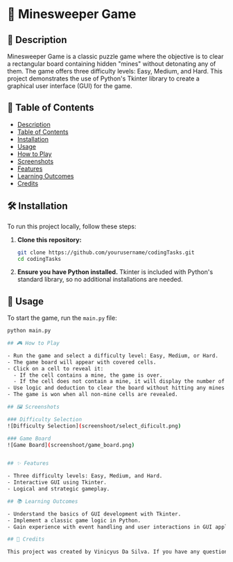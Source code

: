 # 🧩 Minesweeper Game

## 📜 Description

Minesweeper Game is a classic puzzle game where the objective is to clear a rectangular board containing hidden "mines" without detonating any of them. The game offers three difficulty levels: Easy, Medium, and Hard. This project demonstrates the use of Python's Tkinter library to create a graphical user interface (GUI) for the game.

## 📑 Table of Contents

- [Description](#-description)
- [Table of Contents](#-table-of-contents)
- [Installation](#-installation)
- [Usage](#-usage)
- [How to Play](#-how-to-play)
- [Screenshots](#-screenshots)
- [Features](#-features)
- [Learning Outcomes](#-learning-outcomes)
- [Credits](#-credits)

## 🛠️ Installation

To run this project locally, follow these steps:

1. **Clone this repository:**
    ```sh
    git clone https://github.com/yourusername/codingTasks.git
    cd codingTasks
    ```

2. **Ensure you have Python installed.** Tkinter is included with Python's standard library, so no additional installations are needed.

## 🚀 Usage

To start the game, run the `main.py` file:

```sh
python main.py

## 🎮 How to Play

- Run the game and select a difficulty level: Easy, Medium, or Hard.
- The game board will appear with covered cells.
- Click on a cell to reveal it:
  - If the cell contains a mine, the game is over.
  - If the cell does not contain a mine, it will display the number of adjacent mines.
- Use logic and deduction to clear the board without hitting any mines.
- The game is won when all non-mine cells are revealed.

## 🖼️ Screenshots

### Difficulty Selection
![Difficulty Selection](screenshoot/select_dificult.png)

### Game Board
![Game Board](screenshoot/game_board.png)


## ✨ Features

- Three difficulty levels: Easy, Medium, and Hard.
- Interactive GUI using Tkinter.
- Logical and strategic gameplay.

## 📚 Learning Outcomes

- Understand the basics of GUI development with Tkinter.
- Implement a classic game logic in Python.
- Gain experience with event handling and user interactions in GUI applications.

## 🙏 Credits

This project was created by Vinicyus Da Silva. If you have any questions or feedback, please feel free to reach out via https://www.linkedin.com/in/vinicyus-da-silva-b11344247/.

